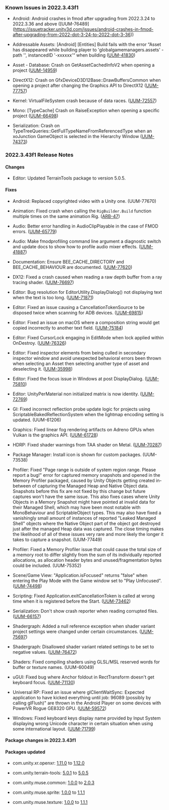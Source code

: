 ### Known Issues in 2022.3.43f1

- Android: Android crashes in fmod after upgrading from 2022.3.24 to 2022.3.36 and above
   ([UUM-76489]
   (https://issuetracker.unity3d.com/issues/android-crashes-in-fmod-after-upgrading-from-2022-dot-3-24-to-2022-dot-3-36))

- Addressable Assets: [Android] [Entities] Build fails with the error “Asset has disappeared while building player to 'globalgamemanagers.assets' - path '', instancedID '-xxxxxx'“ when building
    ([UUM-41830](https://issuetracker.unity3d.com/issues/android-entities-build-fails-with-the-error-asset-has-disappeared-while-building-player-to-globalgamemanagers-dot-assets-path-instancedid-xxxxxx-when-building))

- Asset - Database: Crash on GetAssetCachedInfoV2 when opening a project
    ([UUM-14959](https://issuetracker.unity3d.com/issues/crash-on-getassetcachedinfov2-when-opening-a-project))

- DirectX12: Crash on GfxDeviceD3D12Base::DrawBuffersCommon when opening a project after changing the Graphics API to DirectX12
    ([UUM-77757](https://issuetracker.unity3d.com/issues/crash-on-gfxdeviced3d12base-drawbufferscommon-when-opening-a-project-after-changing-the-graphics-api-to-directx12))

- Kernel: VirtualFileSystem crash because of data races.
    ([UUM-72557](https://issuetracker.unity3d.com/issues/virtualfilesystem-crash-because-of-data-races))

- Mono: [TypeCache] Crash on RaiseException when opening a specific project
    ([UUM-66498](https://issuetracker.unity3d.com/issues/crash-on-raiseexception-when-opening-a-specific-project))

- Serialization: Crash on TypeTreeQueries::GetFullTypeNameFromReferencedType when an xoJunction GameObject is selected in the Hierarchy Window
    ([UUM-74373](https://issuetracker.unity3d.com/issues/crash-on-typetreequeries-getfulltypenamefromreferencedtype-when-an-xojunction-gameobject-is-selected-in-the-hierarchy-window))



### 2022.3.43f1 Release Notes

#### Changes

- Editor: Updated TerrainTools package to version 5.0.5.



#### Fixes

- Android: Replaced copyrighted video with a Unity one.
    (UUM-77670)

- Animation: Fixed crash when calling the `RigBuilder.Build` function multiple times on the same animation Rig.
    ([ARB-47](https://issuetracker.unity3d.com/issues/crash-on-mecanim-animation-seekclip-and-the-animators-methods-execution-gets-slower-and-slower-when-repeatedly-calling-the-rigbuilder-dot-build-in-the-player))

- Audio: Better error handling in AudioClipPlayable in the case of FMOD errors.
    ([UUM-65779](https://issuetracker.unity3d.com/issues/crash-on-audioclipplayable-handleplayevent-when-loading-and-instantiating-addressables-in-play-mode))

- Audio: Make fmodprofiling command line argument a diagnostic switch and update docs to show how to profile audio mixer effects.
    ([UUM-41887](https://issuetracker.unity3d.com/issues/cpu-usage-display-is-not-toggled-when-toggling-it-in-audiomixergroupcontroller))

- Documentation: Ensure BEE_CACHE_DIRECTORY and BEE_CACHE_BEHAVIOUR are documented.
    ([UUM-77620](https://issuetracker.unity3d.com/issues/bee-cache-documentation))

- DX12: Fixed a crash caused when reading a raw depth buffer from a ray tracing shader.
    ([UUM-76697](https://issuetracker.unity3d.com/issues/crash-on-gfxdeviced3d12base-drawbufferscommon-when-enabling-a-gameobject-using-ssrs-ray-tracing-or-mixed-tracing-options))

- Editor: Bug resolution for EditorUtility.DisplayDialog\(\) not displaying text when the text is too long.
    ([UUM-71871](https://issuetracker.unity3d.com/issues/editorutility-dot-displaydialog-does-not-show-the-message-when-the-message-is-too-long))

- Editor: Fixed an issue causing a CancellationTokenSource to be disposed twice when scanning for ADB devices.
    ([UUM-69815](https://issuetracker.unity3d.com/issues/batch-mode-and-cloud-build-get-stuck-at-scanning-for-adb-devices-when-building-for-the-android-or-ios-platforms))

- Editor: Fixed an issue on macOS where a composition string would get copied incorrectly to another text field.
    ([UUM-75184](https://issuetracker.unity3d.com/issues/the-composition-string-is-not-cleared-and-is-transferred-to-another-input-field-when-the-previous-input-field-loses-focus-in-the-macos-editor))

- Editor: Fixed CursorLock engaging in EditMode when lock applied within OnDestroy.
    ([UUM-76326](https://issuetracker.unity3d.com/issues/mouse-cursor-gets-locked-and-hidden-in-the-middle-of-the-game-view-when-using-cursorlockmode-dot-locked-in-ondestroy))

- Editor: Fixed inspector elements from being culled in secondary inspector window and avoid unexpected behavioral errors been thrown when selecting an Asset then selecting another type of asset and deselecting it.
    ([UUM-35998](https://issuetracker.unity3d.com/issues/textureimporterinspector-dot-oninspectorgui-must-call-applyrevertgui-to-avoid-unexpected-behaviour-dot-thrown-when-selecting-asset-then-selecting-and-deselecting-texture-2d))

- Editor: Fixed the focus issue in Windows at post DisplayDialog.
    ([UUM-75810](https://issuetracker.unity3d.com/issues/renaming-a-new-gameobject-fails-if-vcs-checks-out-the-prefab-being-edited))

- Editor: UnityPerMaterial non initialized matrix is now identity.
    ([UUM-72769](https://issuetracker.unity3d.com/issues/shader-graph-matrix-property-produces-random-output-values-when-srp-batcher-is-enabled))

- GI: Fixed incorrect reflection probe update logic for projects using ScriptableBakedReflectionSystem when the lightmap encoding setting is updated.
    (UUM-61206)

- Graphics: Fixed linear fog rendering artifacts on Adreno GPUs when Vulkan is the graphics API.
    ([UUM-61728](https://issuetracker.unity3d.com/issues/linear-fog-plus-detail-maps-equals-problems-on-android))

- HDRP: Fixed shader warnings from TAA shader on Metal.
    ([UUM-70287](https://issuetracker.unity3d.com/issues/shader-warnings-are-being-thrown-after-building-high-definition-3d-project))

- Package Manager: Install icon is shown for custom packages.
    (UUM-73538)

- Profiler: Fixed "Page range is outside of system region range. Please report a bug\!" error for captured memory snapshots and opened in the Memory Profiler packaged, caused by Unity Objects getting created in-between of capturing the Managed Heap and Native Object data. Snapshots before this fix are not fixed by this change but future captures won't have the same issue. This also fixes cases where Unity Objects in a Memory Snapshot might have pointed at invalid data for their Managed Shell, which may have been most notable with MonoBehaviour and ScriptableObject types. This may also have fixed a vanishingly small amount of instances of reported "Leaked Managed Shell" objects where the Native Object part of the object got destroyed just after the managed Heap data was captured. The close timing makes the likelihood of all of these issues very rare and more likely the longer it takes to capture a snapshot.
    (UUM-77449)

- Profiler: Fixed a Memory Profiler issue that could cause the total size of a memory root to differ slightly from the sum of its individually reported allocations, as allocation header bytes and unused/fragmentation bytes could be included.
    (UUM-75352)

- Scene/Game View: "Application.isFocused" returns "false" when entering the Play Mode with the Game window set to "Play Unfocused".
    ([UUM-74498](https://issuetracker.unity3d.com/issues/application-dot-isfocused-initially-returns-true-when-entering-the-play-mode-with-the-game-window-set-to-play-unfocused))

- Scripting: Fixed Application.exitCancellationToken is called at wrong time when it is registered before the Start.
    ([UUM-73462](https://issuetracker.unity3d.com/issues/application-dot-exitcancellationtoken-is-called-at-the-wrong-time-when-they-are-registered-before-the-start-method))

- Serialization: Don't show crash reporter when reading corrupted files.
    ([UUM-66157](https://issuetracker.unity3d.com/issues/crash-on-cachedreader-outofboundserror-when-pressing-the-quit-button-in-the-fatal-error-modal-window))

- Shadergraph: Added a null reference exception when shader variant project settings were changed under certain circumstances.
    ([UUM-75697](https://issuetracker.unity3d.com/issues/nullreferenceexception-is-thrown-and-value-does-not-change-when-changing-the-shader-variant-limit-value-after-exiting-the-play-mode))

- Shadergraph: Disallowed shader variant related settings to be set to negative values.
    ([UUM-76472](https://issuetracker.unity3d.com/issues/shader-graph-preview-variant-limit-can-be-set-to-a-negative-value))

- Shaders: Fixed compiling shaders using GLSL/MSL reserved words for buffer or texture names.
    (UUM-60049)

- uGUI: Fixed bug where Anchor foldout in RectTransform doesn't get keyboard focus.
    ([UUM-71130](https://issuetracker.unity3d.com/issues/field-names-under-anchors-in-the-recttransform-component-dont-get-focused-when-tabbing-through-the-fields))

- Universal RP: Fixed an issue where glClientWaitSync: Expected application to have kicked everything until job: 96089 \(possibly by calling glFlush\)" are thrown in the Android Player on some devices with PowerVR Rogue GE8320 GPU.
    ([UUM-59572](https://issuetracker.unity3d.com/issues/errors-glclientwaitsync-expected-application-to-have-kicked-everything-until-job-96089-possibly-by-calling-glflush-are-thrown-in-the-android-player-on-some-devices-with-powervr-rogue-ge8320-gpu))

- Windows: Fixed keyboard keys display name provided by Input System displaying wrong Unicode character in certain situation when using some international layout.
    ([UUM-71799](https://issuetracker.unity3d.com/issues/keycontrol-dot-displayname-has-an-incorrect-value-for-the-a-key-when-the-keyboard-language-is-set-to-german-while-in-play-mode))




#### Package changes in 2022.3.43f1

#### Packages updated

- com.unity.xr.openxr: [1.11.0](https://docs.unity3d.com/Packages/com.unity.xr.openxr@1.11//changelog/CHANGELOG.html) to [1.12.0](https://docs.unity3d.com/Packages/com.unity.xr.openxr@1.12//changelog/CHANGELOG.html)

- com.unity.terrain-tools: [5.0.1](https://docs.unity3d.com/Packages/com.unity.terrain-tools@5.0//changelog/CHANGELOG.html) to [5.0.5](https://docs.unity3d.com/Packages/com.unity.terrain-tools@5.0//changelog/CHANGELOG.html)

- com.unity.muse.common: [1.0.0](https://docs.unity3d.com/Packages/com.unity.muse.common@1.0//changelog/CHANGELOG.html) to [2.0.3](https://docs.unity3d.com/Packages/com.unity.muse.common@2.0//changelog/CHANGELOG.html)

- com.unity.muse.sprite: [1.0.0](https://docs.unity3d.com/Packages/com.unity.muse.sprite@1.0//changelog/CHANGELOG.html) to [1.1.1](https://docs.unity3d.com/Packages/com.unity.muse.sprite@1.1//changelog/CHANGELOG.html)

- com.unity.muse.texture: [1.0.0](https://docs.unity3d.com/Packages/com.unity.muse.texture@1.0//changelog/CHANGELOG.html) to [1.1.1](https://docs.unity3d.com/Packages/com.unity.muse.texture@1.1//changelog/CHANGELOG.html)